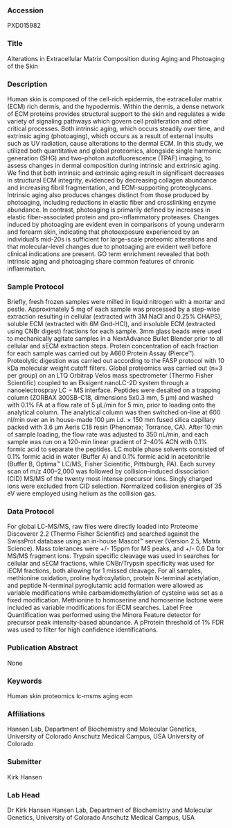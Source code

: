### Accession
PXD015982

### Title
Alterations in Extracellular Matrix Composition during Aging and Photoaging of the Skin

### Description
Human skin is composed of the cell-rich epidermis, the extracellular matrix (ECM) rich dermis, and the hypodermis. Within the dermis, a dense network of ECM proteins provides structural support to the skin and regulates a wide variety of signaling pathways which govern cell proliferation and other critical processes. Both intrinsic aging, which occurs steadily over time, and extrinsic aging (photoaging), which occurs as a result of external insults such as UV radiation, cause alterations to the dermal ECM. In this study, we utilized both quantitative and global proteomics, alongside single harmonic generation (SHG) and two-photon autofluorescence (TPAF) imaging, to assess changes in dermal composition during intrinsic and extrinsic aging. We find that both intrinsic and extrinsic aging result in significant decreases in structural ECM integrity, evidenced by decreasing collagen abundance and increasing fibril fragmentation, and ECM-supporting proteoglycans. Intrinsic aging also produces changes distinct from those produced by photoaging, including reductions in elastic fiber and crosslinking enzyme abundance. In contrast, photoaging is primarily defined by increases in elastic fiber-associated protein and pro-inflammatory proteases. Changes induced by photoaging are evident even in comparisons of young underarm and forearm skin, indicating that photoexposure experienced by an individual’s mid-20s is sufficient for large-scale proteomic alterations and that molecular-level changes due to photoaging are evident well before clinical indications are present. GO term enrichment revealed that both intrinsic aging and photoaging share common features of chronic inflammation.

### Sample Protocol
Briefly, fresh frozen samples were milled in liquid nitrogen with a mortar and pestle. Approximately 5 mg of each sample was processed by a step-wise extraction resulting in cellular (extracted with 3M NaCl and 0.25% CHAPS), soluble ECM (extracted with 6M Gnd-HCl), and insoluble ECM (extracted using CNBr digest) fractions for each sample. 3mm glass beads were used to mechanically agitate samples in a NextAdvance Bullet Blender prior to all cellular and sECM extraction steps. Protein concentration of each fraction for each sample was carried out by A660 Protein Assay (Pierce™). Proteolytic digestion was carried out according to the FASP protocol with 10 kDa molecular weight cutoff filters. Global proteomics was carried out (n=3 per group) on an LTQ Orbitrap Velos mass spectrometer (Thermo Fisher Scientific) coupled to an Eksigent nanoLC-2D system through a nanoelectrospray LC − MS interface. Peptides were desalted on a trapping column (ZORBAX 300SB-C18, dimensions 5x0.3 mm, 5 μm) and washed with 0.1% FA at a flow rate of 5 μL/min for 5 min, prior to loading onto the analytical column. The analytical column was then switched on-line at 600 nl/min over an in house-made 100 μm i.d. × 150 mm fused silica capillary packed with 3.6 μm Aeris C18 resin (Phenomex; Torrance, CA). After 10 min of sample loading, the flow rate was adjusted to 350 nL/min, and each sample was run on a 120-min linear gradient of 2–40% ACN with 0.1% formic acid to separate the peptides. LC mobile phase solvents consisted of 0.1% formic acid in water (Buffer A) and 0.1% formic acid in acetonitrile (Buffer B, Optima™ LC/MS, Fisher Scientific, Pittsburgh, PA). Each survey scan of m/z 400–2,000 was followed by collision-induced dissociation (CID) MS/MS of the twenty most intense precursor ions. Singly charged ions were excluded from CID selection. Normalized collision energies of 35 eV were employed using helium as the collision gas.

### Data Protocol
For global LC-MS/MS, raw files were directly loaded into Proteome Discoverer 2.2 (Thermo Fisher Scientific) and searched against the SwissProt database using an in-house Mascot™ server (Version 2.5, Matrix Science). Mass tolerances were +/- 15ppm for MS peaks, and +/- 0.6 Da for MS/MS fragment ions. Trypsin specific cleavage was used in searches for cellular and sECM fractions, while CNBr/Trypsin specificity was used for iECM fractions, both allowing for 1 missed cleavage. For all samples, methionine oxidation, proline hydroxylation, protein N-terminal acetylation, and peptide N-terminal pyroglutamic acid formation were allowed as variable modifications while carbamidomethylation of cysteine was set as a fixed modification. Methionine to homoserine and homoserine lactone were included as variable modifications for iECM searches. Label Free Quantification was performed using the Minora Feature detector for precursor peak intensity-based abundance. A pProtein threshold of 1% FDR was used to filter for high confidence identifications.

### Publication Abstract
None

### Keywords
Human skin proteomics lc-msms aging ecm

### Affiliations
Hansen Lab, Department of Biochemistry and Molecular Genetics, University of Colorado Anschutz Medical Campus, USA
University of Colorado

### Submitter
Kirk  Hansen

### Lab Head
Dr Kirk Hansen
Hansen Lab, Department of Biochemistry and Molecular Genetics, University of Colorado Anschutz Medical Campus, USA


